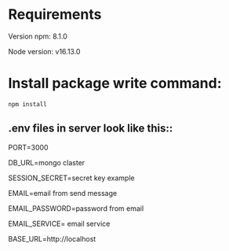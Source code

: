 # Requirements

Version npm: 8.1.0

Node version: v16.13.0

# Install package write command:

```
npm install
```

## .env files in server look like this::

PORT=3000

DB_URL=mongo claster

SESSION_SECRET=secret key example

EMAIL=email from send message

EMAIL_PASSWORD=password from email

EMAIL_SERVICE= email service

BASE_URL=http://localhost
